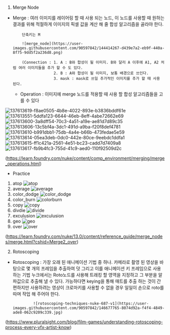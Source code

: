  1. Merge Node
 
  - Merge : 여러 이미지를 레이어링 할 때 사용 되는 노드, 이 노드를 사용할 때 원하는 결과를 위해 적절하게 이미지의 픽셀 값을 계산 해 줄 합성 알고리즘을 골라야 한다.
            
            단축키는 M
            
            ![merge_node](https://user-images.githubusercontent.com/90597842/144414267-d439e7a2-eb9f-440a-8f75-9dd5f2a236d8.png)
            
            (Connection : 1. A : B와 합성이 될 이미지. B와 달리 A 이후에 A1, A2 처럼 여러 이미지들을 추가 할 수 도 있다.
                          2. B : A와 합성이 될 이미지, 보통 배경으로 쓰인다.
                          3. mask : mask로 쓰일 추가적인 이미지를 추가 할 때 사용 된다. 
  
    - Operation : 이미지에 merge 노드를 적용할 때 사용 할 합성 알고리즘들을 고를 수 있다
    
![137613619-f8ae0505-4b8e-4022-893e-b3836bddf61e](https://user-images.githubusercontent.com/90597842/146678038-148dca8b-bec7-46ce-8d9b-eada0cb00cdb.png)    
![137613551-5ddfa123-6644-46eb-8eff-4abe72662e69](https://user-images.githubusercontent.com/90597842/146678040-a9b1eb5f-96fb-41df-86f1-7a90f230f578.png)
![137613600-3a8dff54-70c3-4a51-a19e-ae81d7d89c35](https://user-images.githubusercontent.com/90597842/146678042-82838821-049f-441a-8389-bd689209c351.png)
![137613606-13c5bf4a-3dc1-491d-a9ba-f20f8def4781](https://user-images.githubusercontent.com/90597842/146678043-4d4e6e97-3f04-426b-97c3-69db5e0c0116.png)
![137613610-b991dbb1-75db-4a4e-b66b-473fedae5e59](https://user-images.githubusercontent.com/90597842/146678044-69590019-1914-464f-9068-d3489ba2f9e0.png)
![137613614-05ea3deb-0dc0-442e-80ce-9eebdc1ddfa1](https://user-images.githubusercontent.com/90597842/146678045-12d23f8c-5aad-4767-b9c4-8acaa13a5d5b.png)
![137613615-ff1c421a-2561-4e51-bc23-cadd7d7409a8](https://user-images.githubusercontent.com/90597842/146678046-493a422a-cd88-4cb0-ba8c-cb22af81fc50.png)
![137613617-fb9b4fc3-755d-41c9-aed0-110f92509d2c](https://user-images.githubusercontent.com/90597842/146678047-9cba3f4e-cbd8-41a7-8d18-95b1c225c606.png)

(https://learn.foundry.com/nuke/content/comp_environment/merging/merge_operations.html)

  - Practice
  
  1. atop
  ![atop](https://user-images.githubusercontent.com/90597842/146678121-f1b82f33-dc87-407c-a0e8-73f3a345c65f.png)
  2. average
  ![average](https://user-images.githubusercontent.com/90597842/146678131-e24666d2-ab3c-4ea5-b0dc-8aa467a452d6.png)
  3. color_dodge
  ![color_dodge](https://user-images.githubusercontent.com/90597842/146678132-57dec960-4355-496d-b8ba-f1a4787feb08.png)
  4. color_burn
  ![colorburn](https://user-images.githubusercontent.com/90597842/146678133-01b60b92-2b46-465a-97f5-853f444633b7.png)
  5. copy
  ![copy](https://user-images.githubusercontent.com/90597842/146678135-535cc326-1fdc-4040-924a-7993934b1c4c.png)
  6. divdie
  ![divide](https://user-images.githubusercontent.com/90597842/146678136-e8764c9a-e999-4905-97a8-ab61fc289a07.png)
  7. exculusion
  ![exculusion](https://user-images.githubusercontent.com/90597842/146678138-af8f714a-cbc3-4f83-ae21-925214f74acb.png)
  8. geo
  ![geo](https://user-images.githubusercontent.com/90597842/146678139-4f47f76e-6ea2-4158-b9b2-0639ebce9328.png)
  9. over
  ![over](https://user-images.githubusercontent.com/90597842/146678141-71b24ac1-272a-451c-9ce2-fb08454a5d06.png)
                  
                  
  (https://learn.foundry.com/nuke/13.0/content/reference_guide/merge_nodes/merge.html?cshid=Merge2_over)

 2. Rotoscoping
 
  - Rotoscoping : 가장 오래 된 애니메이션 기법 중 하나. 
                  카메라로 촬영 된 영상을 바탕으로 몇 개의 프레임을 추출하여 덧 그리고 이를 애니메이션 키 프레임으로 사용하는 기법
                  누크에서는 Roto노드를 사용해 트래킹 할 영역을 지정하고 그 부분을 알파값으로 추출해 낼 수 있다.
                  가능하다면 keying을 통해 매트를 추출 하는 것이 간편하지만 사용하려는 영상이 크로마키를 사용할 수 없을 경우 일일이 손으로
                  roto를 따며 작업 해 주어야 한다.
                  
                 ![rotoscoping-techniques-nuke-687-v1](https://user-images.githubusercontent.com/90597842/146677765-8074d92a-f4f4-4849-ade8-062c9209c339.jpg)

                 
  
  
  (https://www.pluralsight.com/blog/film-games/understanding-rotoscoping-process-every-vfx-artist-know)
                  
